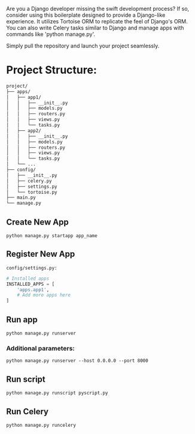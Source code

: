 Are you a Django developer missing the swift development process? If so, consider using this boilerplate designed 
to provide a Django-like experience. It utilizes Tortoise ORM to replicate the feel of Django's ORM. 
You can also write Celery tasks similar to Django and manage apps with commands like 'python manage.py'.

Simply pull the repository and launch your project seamlessly. 

# Project Structure:
```bash
project/
├── apps/
│   ├── app1/
│   │   ├── __init__.py
│   │   ├── models.py
│   │   ├── routers.py
│   │   ├── views.py
│   │   └── tasks.py
│   ├── app2/
│   │   ├── __init__.py
│   │   ├── models.py
│   │   ├── routers.py
│   │   ├── views.py
│   │   └── tasks.py
│   └── ...
├── config/
│   ├── __init__.py
│   ├── celery.py
│   ├── settings.py
│   └── tortoise.py
├── main.py
└── manage.py
```

## Create New App
```python manage.py startapp app_name```

## Register New App
```config/settings.py:```
```python
# Installed apps
INSTALLED_APPS = [
    'apps.app1',
    # Add more apps here
]
```


## Run app
```python manage.py runserver ```

### Additional parameters:
```python manage.py runserver --host 0.0.0.0 --port 8000```

## Run script
```python manage.py runscript pyscript.py```

## Run Celery
```python manage.py runcelery```